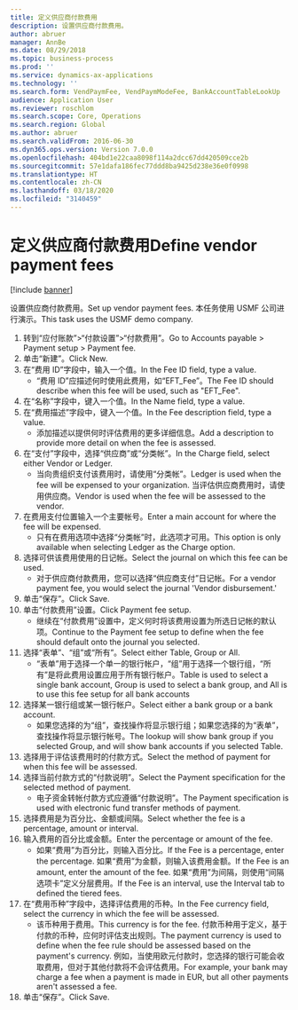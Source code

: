 ```yaml
---
title: 定义供应商付款费用
description: 设置供应商付款费用。
author: abruer
manager: AnnBe
ms.date: 08/29/2018
ms.topic: business-process
ms.prod: ''
ms.service: dynamics-ax-applications
ms.technology: ''
ms.search.form: VendPaymFee, VendPaymModeFee, BankAccountTableLookUp
audience: Application User
ms.reviewer: roschlom
ms.search.scope: Core, Operations
ms.search.region: Global
ms.author: abruer
ms.search.validFrom: 2016-06-30
ms.dyn365.ops.version: Version 7.0.0
ms.openlocfilehash: 404bd1e22caa8098f114a2dcc67dd420509cce2b
ms.sourcegitcommit: 57e1dafa186fec77ddd8ba9425d238e36e0f0998
ms.translationtype: HT
ms.contentlocale: zh-CN
ms.lasthandoff: 03/18/2020
ms.locfileid: "3140459"
---
```

# <a name="define-vendor-payment-fees"></a><span data-ttu-id="d1295-103">定义供应商付款费用</span><span class="sxs-lookup"><span data-stu-id="d1295-103">Define vendor payment fees</span></span>

[!include [banner](../../includes/banner.md)]

<span data-ttu-id="d1295-104">设置供应商付款费用。</span><span class="sxs-lookup"><span data-stu-id="d1295-104">Set up vendor payment fees.</span></span> <span data-ttu-id="d1295-105">本任务使用 USMF 公司进行演示。</span><span class="sxs-lookup"><span data-stu-id="d1295-105">This task uses the USMF demo company.</span></span>

1. <span data-ttu-id="d1295-106">转到“应付账款”>“付款设置”>“付款费用”。</span><span class="sxs-lookup"><span data-stu-id="d1295-106">Go to Accounts payable > Payment setup > Payment fee.</span></span>
2. <span data-ttu-id="d1295-107">单击“新建”。</span><span class="sxs-lookup"><span data-stu-id="d1295-107">Click New.</span></span>
3. <span data-ttu-id="d1295-108">在“费用 ID”字段中，输入一个值。</span><span class="sxs-lookup"><span data-stu-id="d1295-108">In the Fee ID field, type a value.</span></span>
    * <span data-ttu-id="d1295-109">“费用 ID”应描述何时使用此费用，如“EFT_Fee”。</span><span class="sxs-lookup"><span data-stu-id="d1295-109">The Fee ID should describe when this fee will be used, such as "EFT_Fee".</span></span>  
4. <span data-ttu-id="d1295-110">在“名称”字段中，键入一个值。</span><span class="sxs-lookup"><span data-stu-id="d1295-110">In the Name field, type a value.</span></span>
5. <span data-ttu-id="d1295-111">在“费用描述”字段中，键入一个值。</span><span class="sxs-lookup"><span data-stu-id="d1295-111">In the Fee description field, type a value.</span></span>
    * <span data-ttu-id="d1295-112">添加描述以提供何时评估费用的更多详细信息。</span><span class="sxs-lookup"><span data-stu-id="d1295-112">Add a description to provide more detail on when the fee is assessed.</span></span>  
6. <span data-ttu-id="d1295-113">在“支付”字段中，选择“供应商”或“分类帐”。</span><span class="sxs-lookup"><span data-stu-id="d1295-113">In the Charge field, select either Vendor or Ledger.</span></span>
    * <span data-ttu-id="d1295-114">当向贵组织支付该费用时，请使用“分类帐”。</span><span class="sxs-lookup"><span data-stu-id="d1295-114">Ledger is used when the fee will be expensed to your organization.</span></span>  <span data-ttu-id="d1295-115">当评估供应商费用时，请使用供应商。</span><span class="sxs-lookup"><span data-stu-id="d1295-115">Vendor is used when the fee will be assessed to the vendor.</span></span>  
7. <span data-ttu-id="d1295-116">在费用支付位置输入一个主要帐号。</span><span class="sxs-lookup"><span data-stu-id="d1295-116">Enter a main account for where the fee will be expensed.</span></span>
    * <span data-ttu-id="d1295-117">只有在费用选项中选择“分类帐”时，此选项才可用。</span><span class="sxs-lookup"><span data-stu-id="d1295-117">This option is only available when selecting Ledger as the Charge option.</span></span>  
8. <span data-ttu-id="d1295-118">选择可供该费用使用的日记帐。</span><span class="sxs-lookup"><span data-stu-id="d1295-118">Select the journal on which this fee can be used.</span></span> 
    * <span data-ttu-id="d1295-119">对于供应商付款费用，您可以选择“供应商支付”日记帐。</span><span class="sxs-lookup"><span data-stu-id="d1295-119">For a vendor payment fee, you would select the journal 'Vendor disbursement.'</span></span>  
9. <span data-ttu-id="d1295-120">单击“保存”。</span><span class="sxs-lookup"><span data-stu-id="d1295-120">Click Save.</span></span>
10. <span data-ttu-id="d1295-121">单击“付款费用”设置。</span><span class="sxs-lookup"><span data-stu-id="d1295-121">Click Payment fee setup.</span></span>
    * <span data-ttu-id="d1295-122">继续在“付款费用”设置中，定义何时将该费用设置为所选日记帐的默认项。</span><span class="sxs-lookup"><span data-stu-id="d1295-122">Continue to the Payment fee setup to define when the fee should default onto the journal you selected.</span></span>  
11. <span data-ttu-id="d1295-123">选择“表单”、“组”或“所有”。</span><span class="sxs-lookup"><span data-stu-id="d1295-123">Select either Table, Group or All.</span></span>
    * <span data-ttu-id="d1295-124">“表单”用于选择一个单一的银行帐户，“组”用于选择一个银行组，“所有”是将此费用设置应用于所有银行帐户。</span><span class="sxs-lookup"><span data-stu-id="d1295-124">Table is used to select a single bank account, Group is used to select a bank group, and All is to use this fee setup for all bank accounts</span></span>  
12. <span data-ttu-id="d1295-125">选择某一银行组或某一银行帐户。</span><span class="sxs-lookup"><span data-stu-id="d1295-125">Select either a bank group or a bank account.</span></span>
    * <span data-ttu-id="d1295-126">如果您选择的为“组”，查找操作将显示银行组；如果您选择的为“表单”，查找操作将显示银行帐号。</span><span class="sxs-lookup"><span data-stu-id="d1295-126">The lookup will show bank group if you selected Group, and will show bank accounts if you selected Table.</span></span>  
13. <span data-ttu-id="d1295-127">选择用于评估该费用时的付款方式。</span><span class="sxs-lookup"><span data-stu-id="d1295-127">Select the method of payment for when this fee will be assessed.</span></span>
14. <span data-ttu-id="d1295-128">选择当前付款方式的“付款说明”。</span><span class="sxs-lookup"><span data-stu-id="d1295-128">Select the Payment specification for the selected method of payment.</span></span>
    * <span data-ttu-id="d1295-129">电子资金转帐付款方式应遵循“付款说明”。</span><span class="sxs-lookup"><span data-stu-id="d1295-129">The Payment specification is used with electronic fund transfer methods of payment.</span></span>  
15. <span data-ttu-id="d1295-130">选择费用是为百分比、金额或间隔。</span><span class="sxs-lookup"><span data-stu-id="d1295-130">Select whether the fee is a percentage, amount or interval.</span></span>
16. <span data-ttu-id="d1295-131">输入费用的百分比或金额。</span><span class="sxs-lookup"><span data-stu-id="d1295-131">Enter the percentage or amount of the fee.</span></span>
    * <span data-ttu-id="d1295-132">如果“费用”为百分比，则输入百分比。</span><span class="sxs-lookup"><span data-stu-id="d1295-132">If the Fee is a percentage, enter the percentage.</span></span> <span data-ttu-id="d1295-133">如果“费用”为金额，则输入该费用金额。</span><span class="sxs-lookup"><span data-stu-id="d1295-133">If the Fee is an amount, enter the amount of the fee.</span></span> <span data-ttu-id="d1295-134">如果“费用”为间隔，则使用“间隔选项卡”定义分层费用。</span><span class="sxs-lookup"><span data-stu-id="d1295-134">If the Fee is an interval, use the Interval tab to defined the tiered fees.</span></span>  
17. <span data-ttu-id="d1295-135">在“费用币种”字段中，选择评估费用的币种。</span><span class="sxs-lookup"><span data-stu-id="d1295-135">In the Fee currency field, select the currency in which the fee will be assessed.</span></span>
    * <span data-ttu-id="d1295-136">该币种用于费用。</span><span class="sxs-lookup"><span data-stu-id="d1295-136">This currency is for the fee.</span></span> <span data-ttu-id="d1295-137">付款币种用于定义，基于付款的币种，应何时评估支出规则。</span><span class="sxs-lookup"><span data-stu-id="d1295-137">The payment currency is used to define when the fee rule should be assessed based on the payment's currency.</span></span> <span data-ttu-id="d1295-138">例如，当使用欧元付款时，您选择的银行可能会收取费用，但对于其他付款将不会评估费用。</span><span class="sxs-lookup"><span data-stu-id="d1295-138">For example, your bank may charge a fee when a payment is made in EUR, but all other payments aren't assessed a fee.</span></span>  
18. <span data-ttu-id="d1295-139">单击“保存”。</span><span class="sxs-lookup"><span data-stu-id="d1295-139">Click Save.</span></span>

